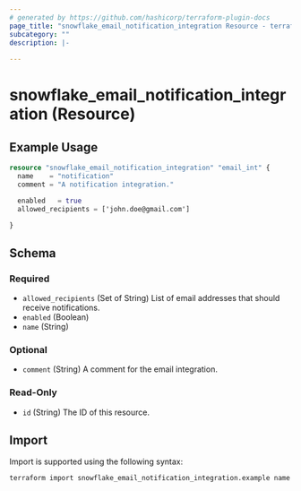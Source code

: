 ```yaml
---
# generated by https://github.com/hashicorp/terraform-plugin-docs
page_title: "snowflake_email_notification_integration Resource - terraform-provider-snowflake"
subcategory: ""
description: |-
  
---
```


# snowflake_email_notification_integration (Resource)



## Example Usage

```terraform
resource "snowflake_email_notification_integration" "email_int" {
  name    = "notification"
  comment = "A notification integration."

  enabled   = true
  allowed_recipients = ['john.doe@gmail.com']

}
```

<!-- schema generated by tfplugindocs -->
## Schema

### Required

- `allowed_recipients` (Set of String) List of email addresses that should receive notifications.
- `enabled` (Boolean)
- `name` (String)

### Optional

- `comment` (String) A comment for the email integration.

### Read-Only

- `id` (String) The ID of this resource.

## Import

Import is supported using the following syntax:

```shell
terraform import snowflake_email_notification_integration.example name
```
